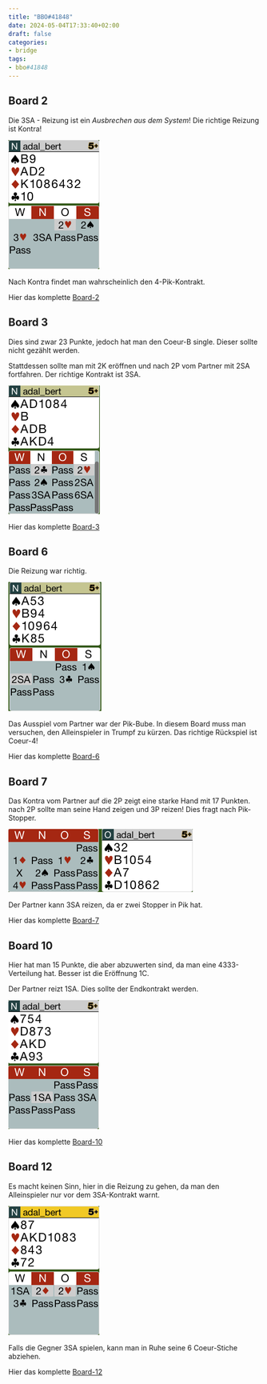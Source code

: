 ```yaml
---
title: "BBO#41848"
date: 2024-05-04T17:33:40+02:00
draft: false
categories:
- bridge
tags:
- bbo#41848
---
```


## Board 2

Die 3SA - Reizung ist ein *Ausbrechen aus dem System*!
Die richtige Reizung ist Kontra!

![b2-bidding](images/board2_bidding.png)

Nach Kontra findet man wahrscheinlich den 4-Pik-Kontrakt.

Hier das komplette [Board-2](images/board2.png)

## Board 3

Dies sind zwar 23 Punkte, jedoch hat man den Coeur-B single.
Dieser sollte nicht gezählt werden.

Stattdessen sollte man mit 2K eröffnen und nach 2P vom Partner
mit 2SA fortfahren. Der richtige Kontrakt ist 3SA.

![b3-bidding](images/board3_bidding.png)

Hier das komplette [Board-3](images/board3.png)

## Board 6

Die Reizung war richtig.

![b6-bidding](images/board6_bidding.png)

Das Ausspiel vom Partner war der Pik-Bube. In diesem Board muss man versuchen,
den Alleinspieler in Trumpf zu kürzen. Das richtige Rückspiel ist Coeur-4!

Hier das komplette [Board-6](images/board6.png)

## Board 7

Das Kontra vom Partner auf die 2P zeigt eine starke Hand mit 17 Punkten.
nach 2P sollte man seine Hand zeigen und 3P reizen! Dies fragt nach Pik-Stopper.

![b7-bidding](images/board7_bidding.png)

Der Partner kann 3SA reizen, da er zwei Stopper in Pik hat.

Hier das komplette [Board-7](images/board7.png)

## Board 10

Hier hat man 15 Punkte, die aber abzuwerten sind, da man eine 4333-Verteilung hat.
Besser ist die Eröffnung 1C.

Der Partner reizt 1SA. Dies sollte der Endkontrakt werden.

![b10-bidding](images/board10_bidding.png)

Hier das komplette [Board-10](images/board10.png)

## Board 12

Es macht keinen Sinn, hier in die Reizung zu gehen, da man den Alleinspieler nur vor dem 
3SA-Kontrakt warnt.

![b12-bidding](images/board12_bidding.png)

Falls die Gegner 3SA spielen, kann man in Ruhe seine 6 Coeur-Stiche abziehen.

Hier das komplette [Board-12](images/board12.png)

